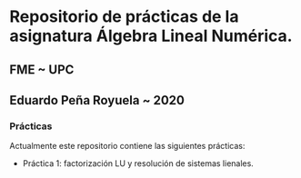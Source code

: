 # Repositorio de prácticas de la asignatura Álgebra Lineal Numérica.

## FME ~ UPC

## Eduardo Peña Royuela ~ 2020

### Prácticas 

Actualmente este repositorio contiene las siguientes prácticas:

* Práctica 1: factorización LU y resolución de sistemas lienales.